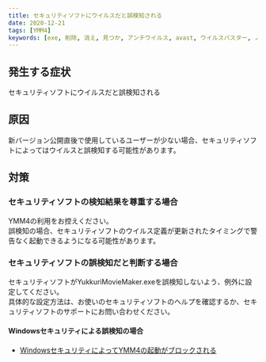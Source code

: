```yaml
---
title: セキュリティソフトにウイルスだと誤検知される
date: 2020-12-21
tags: [YMM4]
keywords: [exe, 削除, 消え, 見つか, アンチウイルス, avast, ウイルスバスター, ノートン, norton, AVG, ウイルス, セキュリティ]
---
```

## 発生する症状
セキュリティソフトにウイルスだと誤検知される

## 原因
新バージョン公開直後で使用しているユーザーが少ない場合、セキュリティソフトによってはウイルスと誤検知する可能性があります。

## 対策
### セキュリティソフトの検知結果を尊重する場合
YMM4の利用をお控えください。  
誤検知の場合、セキュリティソフトのウイルス定義が更新されたタイミングで警告なく起動できるようになる可能性があります。

### セキュリティソフトの誤検知だと判断する場合
セキュリティソフトがYukkuriMovieMaker.exeを誤検知しないよう、例外に設定してください。  
具体的な設定方法は、お使いのセキュリティソフトのヘルプを確認するか、セキュリティソフトのサポートにお問い合わせください。

#### Windowsセキュリティによる誤検知の場合
- [WindowsセキュリティによってYMM4の起動がブロックされる](WindowsセキュリティによってYMM4の起動がブロックされる.md)

